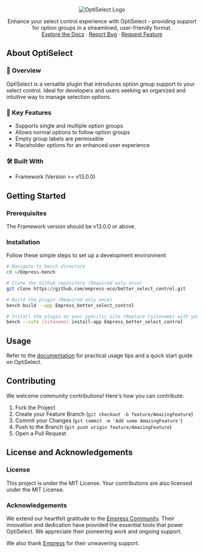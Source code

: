 <div align="center">
  <img src="https://grow.empress.eco/uploads/default/original/2X/1/1f1e1044d3864269d2a613577edb9763890422ab.png" alt="OptiSelect Logo">
</div>
<p align="center">
Enhance your select control experience with OptiSelect - providing support for option groups in a streamlined, user-friendly format.
<br />
<a href="https://empress.eco/">Explore the Docs</a>
·
<a href="https://github.com/empress-eco/better_select_control/issues/new?assignees=kid1194&labels=bug&template=bug_report.md&title=%5BBUG%5D">Report Bug</a>
·
<a href="https://github.com/empress-eco/better_select_control/issues">Request Feature</a>
</p>

## About OptiSelect

### 📖 Overview
OptiSelect is a versatile plugin that introduces option group support to your select control. Ideal for developers and users seeking an organized and intuitive way to manage selection options.

### 🌟 Key Features
- Supports single and multiple option groups
- Allows normal options to follow option groups
- Empty group labels are permissible
- Placeholder options for an enhanced user experience

### 🛠 Built With
- Framework (Version >= v13.0.0)

## Getting Started

### Prerequisites
The Framework version should be v13.0.0 or above.

### Installation
Follow these simple steps to set up a development environment:

```sh
# Navigate to bench directory
cd ~/Empress-bench

# Clone the Github repository (Required only once)
git clone https://github.com/empress-eco/better_select_control.git

# Build the plugin (Required only once)
bench build --app Empress_better_select_control

# Install the plugin on your specific site (Replace [sitename] with your site's name)
bench --site [sitename] install-app Empress_better_select_control
```

## Usage
Refer to the [documentation](https://empress.eco/) for practical usage tips and a quick start guide on OptiSelect.

## Contributing
We welcome community contributions! Here's how you can contribute:

1. Fork the Project
2. Create your Feature Branch (`git checkout -b feature/AmazingFeature`)
3. Commit your Changes (`git commit -m 'Add some AmazingFeature'`)
4. Push to the Branch (`git push origin feature/AmazingFeature`)
5. Open a Pull Request

## License and Acknowledgements

### License
This project is under the MIT License. Your contributions are also licensed under the MIT License.

### Acknowledgements
We extend our heartfelt gratitude to the [Empress Community](https://Empress.io/). Their innovation and dedication have provided the essential tools that power OptiSelect. We appreciate their pioneering work and ongoing support. 

We also thank [Empress](https://empress.eco/) for their unwavering support.